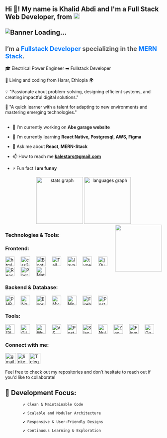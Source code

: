 <div>
<h2 align="left">Hi 👋! My name is Khalid Abdi and I'm a Full Stack Web Developer, from <img src="https://upload.wikimedia.org/wikipedia/commons/7/71/Flag_of_Ethiopia.svg" height="20" alt="Ethiopia flag" />
<img width="10" />
  
  <br />
  <br />

  <img src="https://www.digitalsolutionservices.com/img/services/web%20development.gif" alt="Banner Loading...">
</h2>
<h2 style="font-size: 20px; color: #555;">I’m a <strong style="color: #007bff;">Fullstack Developer</strong> specializing in the <strong style="color: #007bff;">MERN Stack</strong>.</h2>

🎓 Electrical Power Engineer ➡️ Fullstack Developer

📍 Living and coding from Harar, Ethiopia 🌍

 💡 "Passionate about problem-solving, designing efficient systems, and creating impactful digital solutions."

🌱  "A quick learner with a talent for adapting to new environments and mastering emerging technologies."
<br />
<br />
   - 🔭 I’m currently working on **Abe garage website**
   
   - 🌱 I’m currently learning **React Native, Postgresql, AWS, Figma**
     
   - 💬 Ask me about **React, MERN-Stack**
     
   - 📫 How to reach me **kalestars@gmail.com**
     
   - ⚡ Fun fact **I am funny**

</div>


<div align="center",  justify-content="space-between">
  <img src="https://github-readme-stats.vercel.app/api?username=KhalidDevHub&hide_title=false&hide_rank=false&show_icons=true&include_all_commits=true&count_private=true&disable_animations=false&theme=dracula&locale=en&hide_border=false" height="150" alt="stats graph"  />
  
  <img src="https://github-readme-stats.vercel.app/api/top-langs?username=KhalidDevHub&locale=en&hide_title=false&layout=compact&card_width=320&langs_count=5&theme=dracula&hide_border=false" height="150" alt="languages graph"  />
</div>


<div>
<img align="right" height="150" src="https://i.imgflip.com/65efzo.gif"  />
</div>
<div align="left">
   <h3 align="left">Technologies & Tools:</h3>

   <h3 align="left">Frontend:</h3>
   <img src="https://cdn.jsdelivr.net/gh/devicons/devicon/icons/html5/html5-original.svg" height="30" alt="html5 logo" />
   <img width="12" />
   <img src="https://cdn.jsdelivr.net/gh/devicons/devicon/icons/css3/css3-original.svg" height="30" alt="css3 logo" />
   <img width="12" />
   <img src="https://cdn.jsdelivr.net/gh/devicons/devicon/icons/bootstrap/bootstrap-original.svg" height="30" alt="Bootstrap logo" />
   <img width="12" />
   <img src="https://static.cdnlogo.com/logos/t/58/tailwindcss.svg" height="30" alt="Tailwind CSS logo" />
   <img width="12" />
   <img src="https://cdn.jsdelivr.net/gh/devicons/devicon/icons/javascript/javascript-original.svg" height="30" alt="JavaScript logo" />
   <img width="12" />
   <img src="https://cdn.jsdelivr.net/gh/devicons/devicon/icons/typescript/typescript-original.svg" height="30" alt="typescript logo" />
   <img width="12" />
   <img src="https://cdn.jsdelivr.net/gh/devicons/devicon/icons/jquery/jquery-original.svg" height="30" alt="jQuery logo" />
   <img width="12" />
   <img src="https://cdn.jsdelivr.net/gh/devicons/devicon/icons/react/react-original.svg" height="30" alt="React.js logo" />
   <img width="12" />
   <img src="https://upload.wikimedia.org/wikipedia/commons/a/af/Adobe_Photoshop_CC_icon.svg" height="30" alt="Photoshop logo" />
   <img width="12" />
   <img src="https://cdn.jsdelivr.net/gh/devicons/devicon/icons/materialui/materialui-original.svg" height="30" alt="Material UI logo" />
<img width="12" />

   <h3 align="left">Backend & Database:</h3>
   <img src="https://cdn.jsdelivr.net/gh/devicons/devicon/icons/php/php-original.svg" height="30" alt="PHP logo" />
   <img width="12" />
   <img src="https://cdn.jsdelivr.net/gh/devicons/devicon/icons/nodejs/nodejs-original.svg" height="30" alt="Node.js logo" />
   <img width="12" />
   <img src="https://cdn.jsdelivr.net/gh/devicons/devicon/icons/express/express-original.svg" height="30" alt="Express.js logo" />
   <img width="12" />
    <img src="https://cdn.jsdelivr.net/gh/devicons/devicon/icons/mysql/mysql-original.svg" height="30" alt="MySQL logo" />
   <img width="12" />
   <img src="https://cdn.jsdelivr.net/gh/devicons/devicon/icons/mongodb/mongodb-original.svg" height="30" alt="MongoDB logo" />
   <img width="12" />
   <img src="https://cdn.jsdelivr.net/gh/devicons/devicon/icons/firebase/firebase-original.svg" height="30" alt="Firebase logo" />
   <img width="12" />
   <img src="https://cdn.jsdelivr.net/gh/devicons/devicon/icons/postgresql/postgresql-original.svg" height="30" alt="PostgreSQL logo" />
    <img width="12" />
   
 
  

   <h3 align="left">Tools:</h3>
   <img src="https://cdn.jsdelivr.net/gh/devicons/devicon/icons/git/git-original.svg" height="30" alt="Git logo" />
   <img width="12" />
   <img src="https://cdn.jsdelivr.net/gh/devicons/devicon/icons/github/github-original.svg" height="30" alt="GitHub logo" />
   <img width="12" />
   <img src="https://cdn.jsdelivr.net/gh/devicons/devicon/icons/wordpress/wordpress-original.svg" height="30" alt="WordPress logo" />
   <img width="12" />
   <img src="https://cdn.jsdelivr.net/gh/devicons/devicon/icons/vscode/vscode-original.svg" height="30" alt="VS Code logo" />
    <img width="12" />
    <img src="https://www.vectorlogo.zone/logos/getpostman/getpostman-icon.svg" height="30" alt="Postman logo" />
    <img width="12" />
    <img src="https://www.vectorlogo.zone/logos/slack/slack-icon.svg" height="30" alt="Slack logo" />
    <img width="12" />
    <img src="https://upload.wikimedia.org/wikipedia/commons/4/45/Notion_app_logo.png" height="30" alt="Notion logo" />
    <img width="12" />
    <img src="https://www.vectorlogo.zone/logos/zoomus/zoomus-icon.svg" height="30" alt="Zoom logo" />
    <img width="12" />
    <img src="https://www.vectorlogo.zone/logos/figma/figma-icon.svg" height="30" alt="Figma logo" />
    <img width="12" />
    <img src="https://www.vectorlogo.zone/logos/google_cloud/google_cloud-icon.svg" height="30" alt="Google Cloud logo" />
    <img width="12" />
    </div>




<div align="left">
  <h3 align="left">Connect with me:</h3>
  <a href="https://mail.google.com/mail/u/0/" target="_blank"> <img src="https://img.shields.io/static/v1?message=Gmail&logo=gmail&label=&color=D14836&logoColor=white&labelColor=&style=for-the-badge" height="35" alt="gmail logo"  /></a>
  <a href="https://www.linkedin.com/in/khalid-abdi-adem-1686012a1/" target="_blank"><img src="https://img.shields.io/static/v1?message=LinkedIn&logo=linkedin&label=&color=0077B5&logoColor=white&labelColor=&style=for-the-badge" height="35" alt="linkedin logo"  /></a>
   <a href="https://t.me/khalid_code_explorer" target="_blank"><img src="https://img.shields.io/static/v1?message=Telegram&logo=telegram&label=&color=0088cc&logoColor=white&labelColor=&style=for-the-badge" height="35" alt="Telegram logo" />
 </a>
  <p>Feel free to check out my repositories and don’t hesitate to reach out if you'd like to collaborate!</p>

  <h2>🔧 Development Focus:</h2>

            ✔️ Clean & Maintainable Code                             
 
            ✔️ Scalable and Modular Architecture                       

            ✔️ Responsive & User-Friendly Designs                     

            ✔️ Continuous Learning & Exploration                     

</div>



